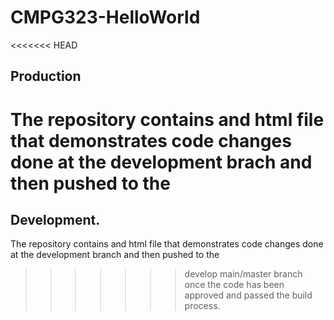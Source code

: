# CMPG323-HelloWorld
<<<<<<< HEAD
## Production
The repository contains and html file that demonstrates code changes done at the development brach and then pushed to the
=======
## Development.
The repository contains and html file that demonstrates code changes done at the development branch and then pushed to the
>>>>>>> develop
main/master branch once the code has been approved and passed the build process.
